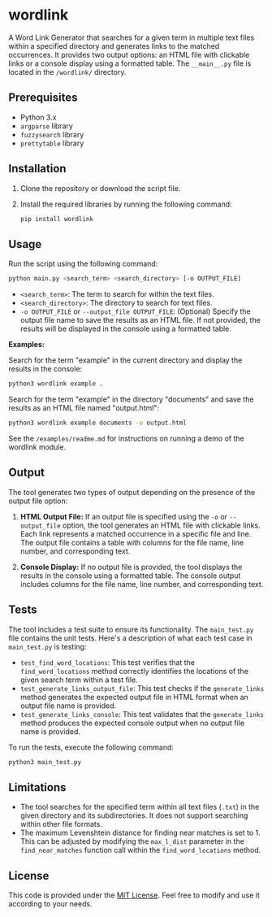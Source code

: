 # wordlink

A Word Link Generator that searches for a given term in multiple text files within a specified directory and generates links to the matched occurrences. It provides two output options: an HTML file with clickable links or a console display using a formatted table.
The `__main__.py` file is located in the `/wordlink/` directory.

## Prerequisites

- Python 3.x
- `argparse` library
- `fuzzysearch` library
- `prettytable` library

## Installation

1. Clone the repository or download the script file.
2. Install the required libraries by running the following command:

   ```bash
   pip install wordlink
   ```

## Usage

Run the script using the following command:

```bash
python main.py <search_term> <search_directory> [-o OUTPUT_FILE]
```

- `<search_term>`: The term to search for within the text files.
- `<search_directory>`: The directory to search for text files.
- `-o OUTPUT_FILE` or `--output_file OUTPUT_FILE`: (Optional) Specify the output file name to save the results as an HTML file. If not provided, the results will be displayed in the console using a formatted table.

**Examples:**

Search for the term "example" in the current directory and display the results in the console:

   ```bash
   python3 wordlink example .
   ```

Search for the term "example" in the directory "documents" and save the results as an HTML file named "output.html":

   ```bash
   python3 wordlink example documents -o output.html
   ```

See the `/examples/readme.md` for instructions on running a demo of the wordlink module.

## Output

The tool generates two types of output depending on the presence of the output file option:

1. **HTML Output File:** If an output file is specified using the `-o` or `--output_file` option, the tool generates an HTML file with clickable links. Each link represents a matched occurrence in a specific file and line. The output file contains a table with columns for the file name, line number, and corresponding text.

2. **Console Display:** If no output file is provided, the tool displays the results in the console using a formatted table. The console output includes columns for the file name, line number, and corresponding text.

## Tests

The tool includes a test suite to ensure its functionality. The `main_test.py` file contains the unit tests. Here's a description of what each test case in `main_test.py` is testing:

- `test_find_word_locations`: This test verifies that the `find_word_locations` method correctly identifies the locations of the given search term within a test file.
- `test_generate_links_output_file`: This test checks if the `generate_links` method generates the expected output file in HTML format when an output file name is provided.
- `test_generate_links_console`: This test validates that the `generate_links` method produces the expected console output when no output file name is provided.

To run the tests, execute the following command:

```bash
python3 main_test.py
```

## Limitations

- The tool searches for the specified term within all text files (`.txt`) in the given directory and its subdirectories. It does not support searching within other file formats.
- The maximum Levenshtein distance for finding near matches is set to 1. This can be adjusted by modifying the `max_l_dist` parameter in the `find_near_matches` function call within the `find_word_locations` method.

## License

This code is provided under the [MIT License](https://opensource.org/licenses/MIT). Feel free to modify and use it according to your needs.
